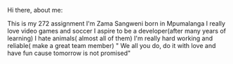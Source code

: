Hi there, about me:

This is my 272 assignment 
I'm Zama Sangweni born in Mpumalanga
I really love video games and soccer
I aspire to be a developer(after many years of learning)
I hate animals( almost all of them)
I'm really hard working and reliable( make a great team member)
" We all you do, do it with love and have fun cause tomorrow is not promised"
